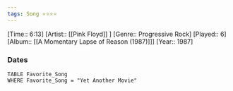 ```yaml
---
tags: Song ⭐⭐⭐⭐ 
---
```

[Time:: 6:13]
[Artist:: [[Pink Floyd]] ]
[Genre:: Progressive Rock]
[Played:: 6]
[Album:: [[A Momentary Lapse of Reason (1987)]]]
[Year:: 1987]
### Dates
````dataview
TABLE Favorite_Song
WHERE Favorite_Song = "Yet Another Movie"
````